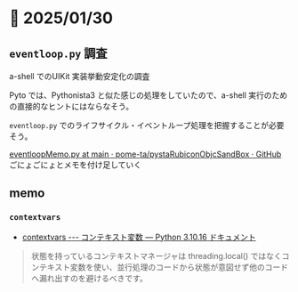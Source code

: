 # 📝 2025/01/30

## `eventloop.py` 調査

a-shell でのUIKit 実装挙動安定化の調査


Pyto では、Pythonista3 と似た感じの処理をしていたので、a-shell 実行のための直接的なヒントにはならなそう。

`eventloop.py` でのライフサイクル・イベントループ処理を把握することが必要そう。

[eventloopMemo.py at main · pome-ta/pystaRubiconObjcSandBox · GitHub](https://github.com/pome-ta/pystaRubiconObjcSandBox/blob/main/sandbox/ashellTest/pyrubicon/objc/eventloopMemo.py) ごにょごにょとメモを付け足していく


## memo

### `contextvars`

- [contextvars --- コンテキスト変数 — Python 3.10.16 ドキュメント](https://docs.python.org/ja/3.10/library/contextvars.html)

> 状態を持っているコンテキストマネージャは threading.local() ではなくコンテキスト変数を使い、並行処理のコードから状態が意図せず他のコードへ漏れ出すのを避けるべきです。



